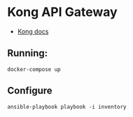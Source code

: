 # Kong API Gateway

* [Kong docs](https://getkong.org/docs/)

## Running: 

```
docker-compose up
```

## Configure

```
ansible-playbook playbook -i inventory
```

